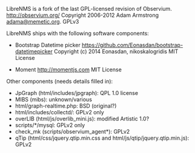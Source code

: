 LibreNMS is a fork of the last GPL-licensed revision of Observium.
  http://observium.org/
  Copyright 2006-2012 Adam Armstrong <adama@memetic.org>.
  GPLv3

LibreNMS ships with the following software components:

- Bootstrap Datetime picker
  https://github.com/Eonasdan/bootstrap-datetimepicker
  Copyright (c) 2014 Eonasdan, nikoskalogridis
  MIT License

- Moment
  http://momentjs.com
  MIT License


Other components (needs details filled in):
- JpGraph (html/includes/jpgraph): QPL 1.0 license
- MIBS (mibs): unknown/various
- html/graph-realtime.php: BSD (original?)
- html/includes/collectd/: GPLv2 only
- overLIB (html/js/overlib_mini.js): modified Artistic 1.0?
- scripts/*/mysql: GPLv2 only
- check_mk (scripts/observium_agent*): GPLv2
- qTip (html/css/jquery.qtip.min.css and html/js/qtip/jquery.qtip.min.js): GPLv2

